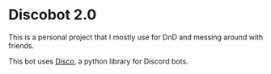 # Discobot 2.0
This is a personal project that I mostly use for DnD and messing around with
friends.

This bot uses [Disco](https://github.com/b1naryth1ef/disco), a python library
for Discord bots.
